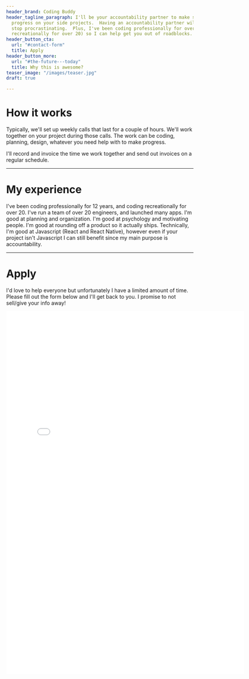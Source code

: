 ```yaml
---
header_brand: Coding Buddy
header_tagline_paragraph: I'll be your accountability partner to make sure you make
  progress on your side projects.  Having an accountability partner will help you
  stop procrastinating.  Plus, I've been coding professionally for over 12 years (and
  recreationally for over 20) so I can help get you out of roadblocks.
header_button_cta:
  url: "#contact-form"
  title: Apply
header_button_more:
  url: "#the-future---today"
  title: Why this is awesome?
teaser_image: "/images/teaser.jpg"
draft: true

---
```

# How it works

Typically, we'll set up weekly calls that last for a couple of hours.  We'll work together on your project during those calls.  The work can be coding, planning, design, whatever you need help with to make progress.

I'll record and invoice the time we work together and send out invoices on a regular schedule.

***

# My experience

I've been coding professionally for 12 years, and coding recreationally for over 20.  I've run a team of over 20 engineers, and launched many apps.  I'm good at planning and organization.  I'm good at psychology and motivating people.  I'm good at rounding off a product so it actually ships.  Technically, I'm good at Javascript (React and React Native), however even if your project isn't Javascript I can still benefit since my main purpose is accountability.

***

# Apply

I'd love to help everyone but unfortunately I have a limited amount of time. Please fill out the form below and I'll get back to you.  I promise to not sell/give your info away!

<iframe src="[https://docs.google.com/forms/d/e/1FAIpQLSfyIzo9BbDdKMZ24lQe6ifVGOfqfvjidTWNnKfcp_a9W50sIg/viewform?embedded=true](https://docs.google.com/forms/d/e/1FAIpQLSfyIzo9BbDdKMZ24lQe6ifVGOfqfvjidTWNnKfcp_a9W50sIg/viewform?embedded=true "https://docs.google.com/forms/d/e/1FAIpQLSfyIzo9BbDdKMZ24lQe6ifVGOfqfvjidTWNnKfcp_a9W50sIg/viewform?embedded=true")" width="640" height="974" frameborder="0" marginheight="0" marginwidth="0">Loading…</iframe>